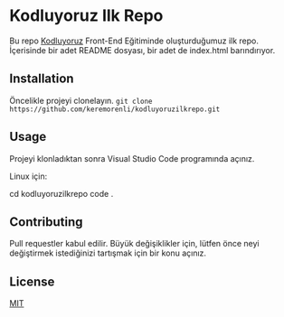 # Kodluyoruz Ilk Repo

Bu repo [Kodluyoruz](https://www.kodluyoruz.org/) Front-End Eğitiminde oluşturduğumuz ilk repo. İçerisinde bir adet README dosyası, bir adet de index.html barındırıyor. 

## Installation

Öncelikle projeyi clonelayın.
`git clone https://github.com/keremorenli/kodluyoruzilkrepo.git`

## Usage

Projeyi klonladıktan sonra Visual Studio Code programında açınız.

Linux için:

cd kodluyoruzilkrepo
code .


## Contributing

Pull requestler kabul edilir. Büyük değişiklikler için, lütfen önce neyi değiştirmek istediğinizi tartışmak için bir konu açınız.

## License

[MIT](https://choosealicense.com/licenses/mit/)